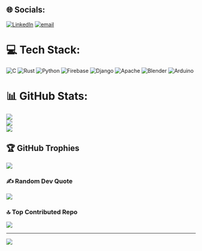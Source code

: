 
## 🌐 Socials:
[![LinkedIn](https://img.shields.io/badge/LinkedIn-%230077B5.svg?logo=linkedin&logoColor=white)](https://linkedin.com/in/https://www.linkedin.com/in/warren-mu-30b614249?lipi=urn%3Ali%3Apage%3Ad_flagship3_profile_view_base_contact_details%3BQGBwdEQWTRyx%2FGWekHvcTA%3D%3D) [![email](https://img.shields.io/badge/Email-D14836?logo=gmail&logoColor=white)](mailto:info@warrenmu.xyz) 

# 💻 Tech Stack:
![C](https://img.shields.io/badge/c-%2300599C.svg?style=for-the-badge&logo=c&logoColor=white) ![Rust](https://img.shields.io/badge/rust-%23000000.svg?style=for-the-badge&logo=rust&logoColor=white) ![Python](https://img.shields.io/badge/python-3670A0?style=for-the-badge&logo=python&logoColor=ffdd54) ![Firebase](https://img.shields.io/badge/firebase-%23039BE5.svg?style=for-the-badge&logo=firebase) ![Django](https://img.shields.io/badge/django-%23092E20.svg?style=for-the-badge&logo=django&logoColor=white) ![Apache](https://img.shields.io/badge/apache-%23D42029.svg?style=for-the-badge&logo=apache&logoColor=white) ![Blender](https://img.shields.io/badge/blender-%23F5792A.svg?style=for-the-badge&logo=blender&logoColor=white) ![Arduino](https://img.shields.io/badge/-Arduino-00979D?style=for-the-badge&logo=Arduino&logoColor=white)
# 📊 GitHub Stats:
![](https://github-readme-stats.vercel.app/api?username=WarrenMu&theme=dark&hide_border=false&include_all_commits=false&count_private=false)<br/>
![](https://nirzak-streak-stats.vercel.app/?user=WarrenMu&theme=dark&hide_border=false)<br/>
![](https://github-readme-stats.vercel.app/api/top-langs/?username=WarrenMu&theme=dark&hide_border=false&include_all_commits=false&count_private=false&layout=compact)

## 🏆 GitHub Trophies
![](https://github-profile-trophy.vercel.app/?username=WarrenMu&theme=radical&no-frame=true&no-bg=false&margin-w=4)

### ✍️ Random Dev Quote
![](https://quotes-github-readme.vercel.app/api?type=horizontal&theme=radical)

### 🔝 Top Contributed Repo
![](https://github-contributor-stats.vercel.app/api?username=WarrenMu&limit=5&theme=dark&combine_all_yearly_contributions=true)

---
[![](https://visitcount.itsvg.in/api?id=WarrenMu&icon=0&color=0)](https://visitcount.itsvg.in)

<!-- Proudly created with GPRM ( https://gprm.itsvg.in ) -->
